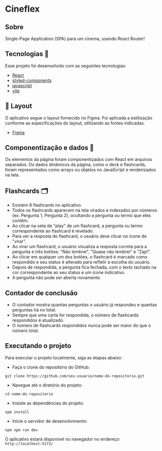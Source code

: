 # Cineflex

## Sobre
Single-Page Application (SPA) para um cinema, usando React Router! 

## Tecnologias 🚀

Esse projeto foi desenvolvido com as seguintes tecnologias:

- [React](https://react.dev/)
- [styled-components](https://styled-components.com/)
- [javascript](https://www.javascript.com/)
- [vite](https://vitejs.dev/)



## 🎨 Layout 

O aplicativo segue o layout fornecido no Figma. Foi aplicada a estilização conforme as especificações do layout, utilizando as fontes indicadas.

- [Figma](https://www.figma.com/file/xt4dsKrSryDMuTaSaEBuwV/Cineflex?type=design&node-id=0-1&t=0khHo9d6YtsX9PCX-0) 


## Componentização e dados 🔀

Os elementos da página foram componentizados com React em arquivos separados. Os dados dinâmicos da página, como o deck e flashcards, foram representados como arrays ou objetos no JavaScript e renderizados na tela.

## Flashcards 🗂️
- Existem 8 flashcards no aplicativo.
- Todos os flashcards aparecem na tela virados e indexados por números (ex: Pergunta 1, Pergunta 2), ocultando a pergunta ou termo que eles contêm.
- Ao clicar na seta de "play" de um flashcard, a pergunta ou termo correspondente ao flashcard é revelado.
- Para ver a resposta do flashcard, o usuário deve clicar no ícone de "virar".
- Ao virar um flashcard, o usuário visualiza a resposta correta para a pergunta e três botões: "Não lembrei", "Quase não lembrei" e "Zap!".
- Ao clicar em qualquer um dos botões, o flashcard é marcado como respondido e seu status é alterado para refletir a escolha do usuário.
- Depois de respondida, a pergunta fica fechada, com o texto tachado na cor correspondente ao seu status e um ícone indicativo.
- A pergunta não pode ser aberta novamente.



## Contador de conclusão 

- O contador mostra quantas perguntas o usuário já respondeu e quantas perguntas há no total.
- Sempre que uma carta for respondida, o número de flashcards respondidos é atualizado.
- O número de flashcards respondidos nunca pode ser maior do que o número total.

## Executando o projeto
Para executar o projeto localmente, siga as etapas abaixo:

- Faça o clone do repositório do GitHub:

```
git clone https://github.com/seu-usuario/nome-do-repositorio.git
```

- Navegue até o diretório do projeto:

```
cd nome-do-repositorio
```

- Instale as dependências do projeto:

```
npm install
```

- Inicie o servidor de desenvolvimento:

```
npm npm run dev
```

O aplicativo estará disponível no navegador no endereço ` http://localhost:5173/`